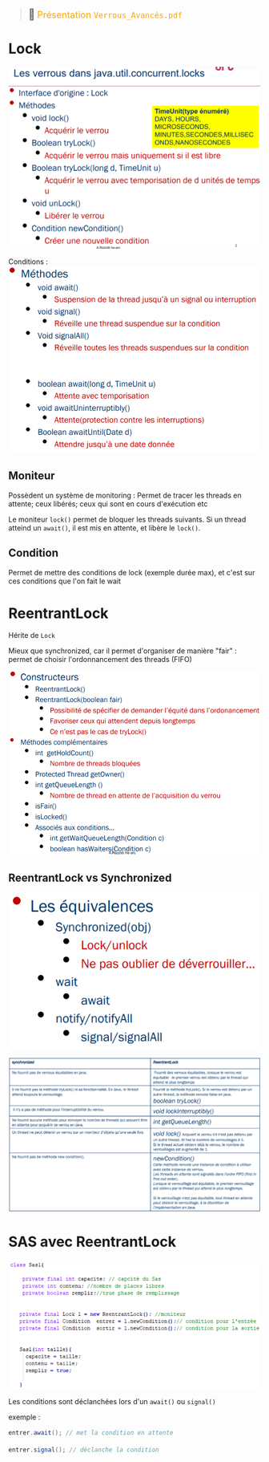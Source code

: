 > <span style="font-size: 1.5em">📖</span> <span style="color: orange; font-size: 1.3em;">Présentation `Verrous_Avancés.pdf`</span>

# Lock

![](Screen/2022-10-20-14-38-12.png)

Conditions :
![](Screen/2022-10-20-14-39-52.png)

## Moniteur
Possèdent un système de monitoring : 
Permet de tracer les threads en attente; ceux libérés; ceux qui sont en cours d'exécution etc

Le moniteur `lock()` permet de bloquer les threads suivants.
Si un thread atteind un `await()`, il est mis en attente, et libère le `lock()`.

## Condition
Permet de mettre des conditions de lock (exemple durée max), et c'est sur ces conditions que l'on fait le wait


# ReentrantLock

Hérite de `Lock`

Mieux que synchronized, car il permet d'organiser de manière "fair" : permet de choisir l'ordonnancement des threads (FIFO)

![](Screen/2022-10-20-14-40-38.png)

## ReentrantLock vs Synchronized

![](Screen/2022-10-20-14-44-10.png)

![](Screen/2022-10-20-14-44-35.png)

# SAS avec ReentrantLock
![](Screen/2022-10-27-14-56-09.png)

Les conditions sont déclanchées lors d'un `await()` ou `signal()`

exemple :
```java
entrer.await(); // met la condition en attente

entrer.signal(); // déclanche la condition
```

